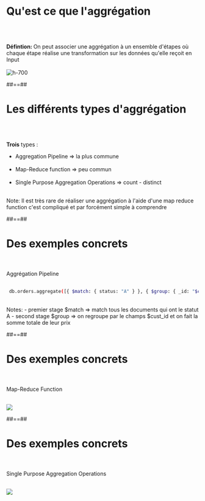<!-- .slide: class="sfeir-basic-slide"-->
# Qu'est ce que l'aggrégation
<br><br>
<div>
  <strong>Défintion: </strong>On peut associer une aggrégation à un ensemble d'étapes où chaque étape réalise une transformation sur les données qu'elle reçoit en Input
</div
<br><br>
<div>
  <img src="assets/images/school/aggregation/aggregation-pipeline.gif" alt="h-700">
</div>

##==##

<!-- .slide: class="sfeir-basic-slide"-->
# Les différents types d'aggrégation
<br><br>
<div>
<span><strong>Trois</strong> types :</span>
<ul>
  <li>Aggregation Pipeline => la plus commune</li>
  <br>
  <li>Map-Reduce function => peu commun</li>
  <br>
  <li>Single Purpose Aggregation Operations => count - distinct</li>
</ul>
</div>
<br>
Note: 
Il est très rare de réaliser une aggrégation à l'aide d'une map reduce function c'est compliqué et par forcément simple à comprendre

##==##

<!-- .slide: class="sfeir-basic-slide with-code"-->
# Des exemples concrets
<br><br>
<span class="bold">Aggrégation Pipeline</span>
<br><br>
```bash
 db.orders.aggregate([{ $match: { status: "A" } }, { $group: { _id: "$cust_id", total: { $sum: "$amount" } } }])
```
<!-- .element: class="big-code"-->
<br>
Notes: 
- premier stage $match => match tous les documents qui ont le statut A
- second stage $group  => on regroupe par le champs $cust_id et on fait la somme totale de leur prix
 
 ##==##
 
 <!-- .slide: class="sfeir-basic-slide"-->
 # Des exemples concrets
 <br><br>
 <span class="bold">Map-Reduce Function</span>
 <br><br>
 <div class="center">
  <img src="assets/images/school/aggregation/map-reduce.svg"/>
 </div>
 
 ##==##
 
 <!-- .slide: class="sfeir-basic-slide"-->
 # Des exemples concrets
 <br><br>
 <span class="bold">Single Purpose Aggregation Operations</span>
 <br><br>
 <div class="center">
  <img src="assets/images/school/aggregation/distinct.svg"/>
 </div>

  
